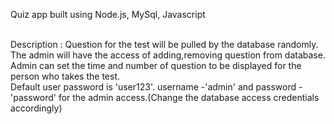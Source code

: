 Quiz app built using Node.js, MySql, Javascript

<br>
Description : Question for the test will be pulled by the database randomly.<br>
The admin will have the access of adding,removing question from database. Admin can set the time and number of question to be displayed for the person who takes the test.<br>
Default user password is 'user123'. username -'admin' and password -'password' for the admin access.(Change the database access credentials accordingly)
